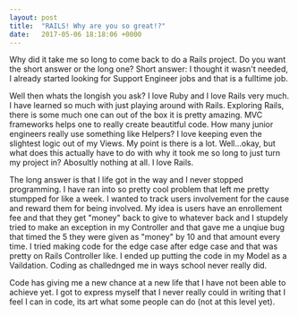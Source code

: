 ```yaml
---
layout: post
title:  "RAILS! Why are you so great!?"
date:   2017-05-06 18:18:06 +0000
---
```


Why did it take me so long to come back to do a Rails project. Do you want the short answer or the long one? 
Short answer: I thought it wasn't needed, I already started looking for Support Engineer jobs and that is a fulltime job.

Well then whats the longish you ask? I love Ruby and I love Rails very much. I have learned so much with just playing around with Rails. Exploring Rails, there is some much one can out of the box it is pretty amazing. MVC frameworks helps one to really create beautitful code. How many junior engineers really use something like Helpers? I love keeping even the slightest logic out of my Views. My point is there is a lot. Well...okay, but what does this actually have to do with why it took me so long to just turn my project in? Abosultly nothing at all. I love Rails. 

The long answer is that I life got in the way and I never stopped programming. I have ran into so pretty cool problem that left me pretty stumpped for like a week. I wanted to track users involvement for the cause and reward them for being involved. My idea is users have an enrollement fee and that they get "money" back to give to whatever back and I stupdely tried to make an exception in my Controller and that gave me a unqiue bug that timed the 5 they were given as "money" by 10 and that amount every time. I tried making code for the edge case after edge case and that was pretty on Rails Controller like. I ended up putting the code in my Model as a Vaildation. Coding as challednged me in ways school never really did. 

Code has giving me a new chance at a new life that I have not been able to achieve yet. I got to express myself that I never really could in writing that I feel I can in code, its art what some people can do (not at this level yet).
